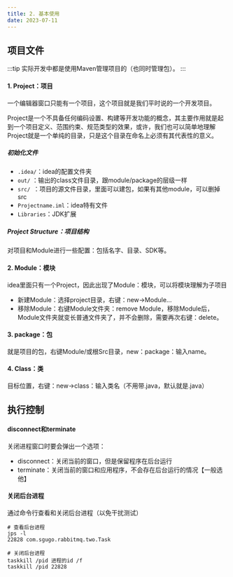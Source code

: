 ```yaml
---
title: 2. 基本使用
date: 2023-07-11
---
```

## 项目文件
:::tip
实际开发中都是使用Maven管理项目的（也同时管理包）。
:::
#### 1. Project：项目
一个编辑器窗口只能有一个项目，这个项目就是我们平时说的一个开发项目。

Project是一个不具备任何编码设置、构建等开发功能的概念，其主要作用就是起到一个项目定义、范围约束、规范类型的效果，或许，我们也可以简单地理解Project就是一个单纯的目录，只是这个目录在命名上必须有其代表性的意义。

##### 初始化文件
- `.idea/`：idea的配置文件夹
- `out/` ：输出的class文件目录，跟module/package的层级一样
- `src/ `：项目的源文件目录，里面可以建包，如果有其他module，可以删掉src
- `Projectname.iml`：idea特有文件
- `Libraries`：JDK扩展

##### Project Structure：项目结构
对项目和Module进行一些配置：包括名字、目录、SDK等。

#### 2. Module：模块
idea里面只有一个Project，因此出现了Module：模块，可以将模块理解为子项目
- 新建Module：选择project目录，右键：new->Module...
- 移除Module：右键Module文件夹：remove Module，移除Module后，Module文件夹就变长普通文件夹了，并不会删除，需要再次右键：delete。

#### 3. package：包
就是项目的包，右键Module/或根Src目录，new：package：输入name。

#### 4. Class：类
目标位置，右键：new->class：输入类名（不用带.java，默认就是.java）


## 执行控制
#### disconnect和terminate
关闭进程窗口时要会弹出一个选项：
- disconnect：关闭当前的窗口，但是保留程序在后台运行
- terminate：关闭当前的窗口和应用程序，不会存在后台运行的情况【一般选他】

#### 关闭后台进程
通过命令行查看和关闭后台进程（以免干扰测试）
```shell
# 查看后台进程
jps -l
22828 com.sgugo.rabbitmq.two.Task

# 关闭后台进程
taskkill /pid 进程的id /f
taskkill /pid 22828
```


